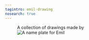 ```yaml
---
tagintro: emil-drawing
nosearch: true
---
```


<figure class="mrb-4">
<figcaption>A collection of drawings made by</figcaption>
<img src="/img/emil-drawing/IMG_1232.jpg" alt="A name plate for Emil">
</figure>